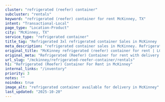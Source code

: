```yaml
---
cluster: "refrigerated (reefer) container"
subcluster: "rentals"
keyword: "refrigerated (reefer) container for rent McKinney, TX"
intent: "Transactional-Local"
page_type: "Location-Product"
city: "McKinney, TX"
service_type: "refrigerated container"
title_tag: "Refrigerated 3xl refrigerated container Sales in McKinney | LC Container"
meta_description: "refrigerated container sales in McKinney. Refrigerated containers with climate control. Fast delivery, competitive pricing. Serving refrigerated reefer container area. Quote ID: 631. Call (214) 524-4168 for your free quote today."
original_title: "McKinney refrigerated (reefer) container for rent | LC"
original_meta: "Refrigerated (Reefer) Container for rent with delivery in McKinney, TX. LC Container — local Since 2003. Get pricing today."
url_slug: "/mckinney/refrigerated-reefer-container/rentals"
h1: "Refrigerated (Reefer) Container For Rent in McKinney"
internal_links: "/inventory"
priority: 3
notes: ""
noindex: true
image_alt: "refrigerated container available for delivery in McKinney"
last_updated: "2025-10-20"
---
```


<!-- TODO: Add unique city/inventory copy, images, and internal links here. -->
